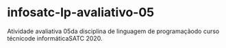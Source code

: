 # infosatc-lp-avaliativo-05
Atividade avaliativa 05da disciplina de linguagem de programaçãodo curso técnicode informáticaSATC 2020.

